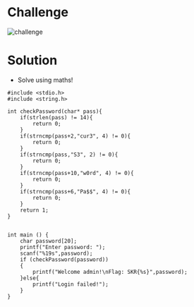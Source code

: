 # Challenge

![challenge](https://github.com/urhnh/ctfwriteup/assets/149639198/8ab70b55-2251-4123-afb6-93529e123167)

# Solution

- Solve using maths!

```
#include <stdio.h>
#include <string.h>

int checkPassword(char* pass){
	if(strlen(pass) != 14){
		return 0;
	}
	if(strncmp(pass+2,"cur3", 4) != 0){
		return 0;
	}
	if(strncmp(pass,"S3", 2) != 0){
		return 0;
	}
	if(strncmp(pass+10,"w0rd", 4) != 0){
		return 0;
	}
	if(strncmp(pass+6,"Pa$$", 4) != 0){
		return 0;
	}
	return 1;
}


int main () {
	char password[20];
	printf("Enter password: ");
	scanf("%19s",password);
	if (checkPassword(password))
	{
		printf("Welcome admin!\nFlag: SKR{%s}",password);
	}else{
		printf("Login failed!");
	}
}
```
